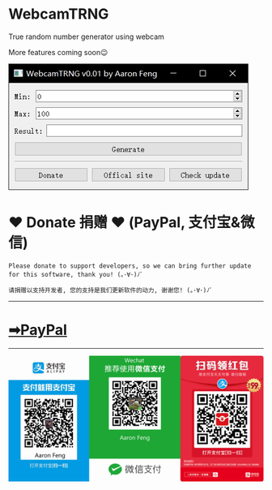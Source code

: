 # WebcamTRNG
True random number generator using webcam

More features coming soon😉

![mainwindow](/Screenshot/mainwindow.jpg)

# ❤ Donate 捐赠 ❤ (PayPal, 支付宝&微信)
```
Please donate to support developers, so we can bring further update for this software, thank you! (｡･∀･)ﾉﾞ
```
```
请捐赠以支持开发者, 您的支持是我们更新软件的动力, 谢谢您! (｡･∀･)ﾉﾞ
```
---
# [➡PayPal](https://www.paypal.me/aaronfeng753)
---
![DonateJPG](/Donate.jpg)
